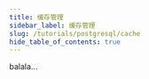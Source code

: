 ```yaml
---
title: 缓存管理
sidebar_label: 缓存管理
slug: /tutorials/postgresql/cache
hide_table_of_contents: true
---
```

balala...